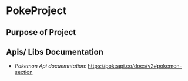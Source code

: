 # PokeProject
## Purpose of Project 
## Apis/ Libs Documentation
- _Pokemon Api docuemntation_: https://pokeapi.co/docs/v2#pokemon-section 